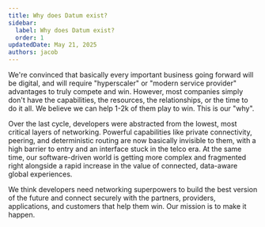```yaml
---
title: Why does Datum exist?
sidebar:
  label: Why does Datum exist?
  order: 1
updatedDate: May 21, 2025
authors: jacob
---
```


We're convinced that basically every important business going forward will be digital, and will require "hyperscaler" or "modern service provider" advantages to truly compete and win. However, most companies simply don't have the capabilities, the resources, the relationships, or the time to do it all. We believe we can help 1-2k of them play to win. This is our "why".

Over the last cycle, developers were abstracted from the lowest, most critical layers of networking. Powerful capabilities like private connectivity, peering, and deterministic routing are now basically invisible to them, with a high barrier to entry and an interface stuck in the telco era. At the same time, our software-driven world is getting more complex and fragmented right alongside a rapid increase in the value of connected, data-aware global experiences.

We think developers need networking superpowers to build the best version of the future and connect securely with the partners, providers, applications, and customers that help them win. Our mission is to make it happen.